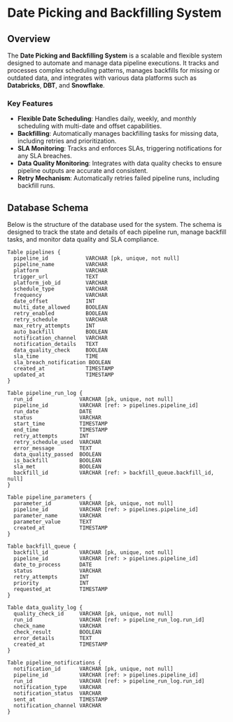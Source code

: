 # Date Picking and Backfilling System

## Overview

The **Date Picking and Backfilling System** is a scalable and flexible system designed to automate and manage data pipeline executions. It tracks and processes complex scheduling patterns, manages backfills for missing or outdated data, and integrates with various data platforms such as **Databricks**, **DBT**, and **Snowflake**.

### Key Features
- **Flexible Date Scheduling**: Handles daily, weekly, and monthly scheduling with multi-date and offset capabilities.
- **Backfilling**: Automatically manages backfilling tasks for missing data, including retries and prioritization.
- **SLA Monitoring**: Tracks and enforces SLAs, triggering notifications for any SLA breaches.
- **Data Quality Monitoring**: Integrates with data quality checks to ensure pipeline outputs are accurate and consistent.
- **Retry Mechanism**: Automatically retries failed pipeline runs, including backfill runs.


## Database Schema

Below is the structure of the database used for the system. The schema is designed to track the state and details of each pipeline run, manage backfill tasks, and monitor data quality and SLA compliance.

```dbml
Table pipelines {
  pipeline_id            VARCHAR [pk, unique, not null]
  pipeline_name          VARCHAR
  platform               VARCHAR
  trigger_url            TEXT
  platform_job_id        VARCHAR
  schedule_type          VARCHAR
  frequency              VARCHAR
  date_offset            INT
  multi_date_allowed     BOOLEAN
  retry_enabled          BOOLEAN
  retry_schedule         VARCHAR
  max_retry_attempts     INT
  auto_backfill          BOOLEAN
  notification_channel   VARCHAR
  notification_details   TEXT
  data_quality_check     BOOLEAN
  sla_time               TIME
  sla_breach_notification BOOLEAN
  created_at             TIMESTAMP
  updated_at             TIMESTAMP
}

Table pipeline_run_log {
  run_id               VARCHAR [pk, unique, not null]
  pipeline_id          VARCHAR [ref: > pipelines.pipeline_id]
  run_date             DATE
  status               VARCHAR
  start_time           TIMESTAMP
  end_time             TIMESTAMP
  retry_attempts       INT
  retry_schedule_used  VARCHAR
  error_message        TEXT
  data_quality_passed  BOOLEAN
  is_backfill          BOOLEAN
  sla_met              BOOLEAN
  backfill_id          VARCHAR [ref: > backfill_queue.backfill_id, null]
}

Table pipeline_parameters {
  parameter_id         VARCHAR [pk, unique, not null]
  pipeline_id          VARCHAR [ref: > pipelines.pipeline_id]
  parameter_name       VARCHAR
  parameter_value      TEXT
  created_at           TIMESTAMP
}

Table backfill_queue {
  backfill_id          VARCHAR [pk, unique, not null]
  pipeline_id          VARCHAR [ref: > pipelines.pipeline_id]
  date_to_process      DATE
  status               VARCHAR
  retry_attempts       INT
  priority             INT
  requested_at         TIMESTAMP
}

Table data_quality_log {
  quality_check_id     VARCHAR [pk, unique, not null]
  run_id               VARCHAR [ref: > pipeline_run_log.run_id]
  check_name           VARCHAR
  check_result         BOOLEAN
  error_details        TEXT
  created_at           TIMESTAMP
}

Table pipeline_notifications {
  notification_id      VARCHAR [pk, unique, not null]
  pipeline_id          VARCHAR [ref: > pipelines.pipeline_id]
  run_id               VARCHAR [ref: > pipeline_run_log.run_id]
  notification_type    VARCHAR
  notification_status  VARCHAR
  sent_at              TIMESTAMP
  notification_channel VARCHAR
}

